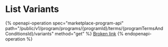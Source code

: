 # List Variants

{% openapi-operation spec="marketplace-program-api" path="/public/v1/program/programs/{programId}/terms/{programTermsAndConditionsId}/variants" method="get" %}
[Broken link](broken-reference)
{% endopenapi-operation %}

